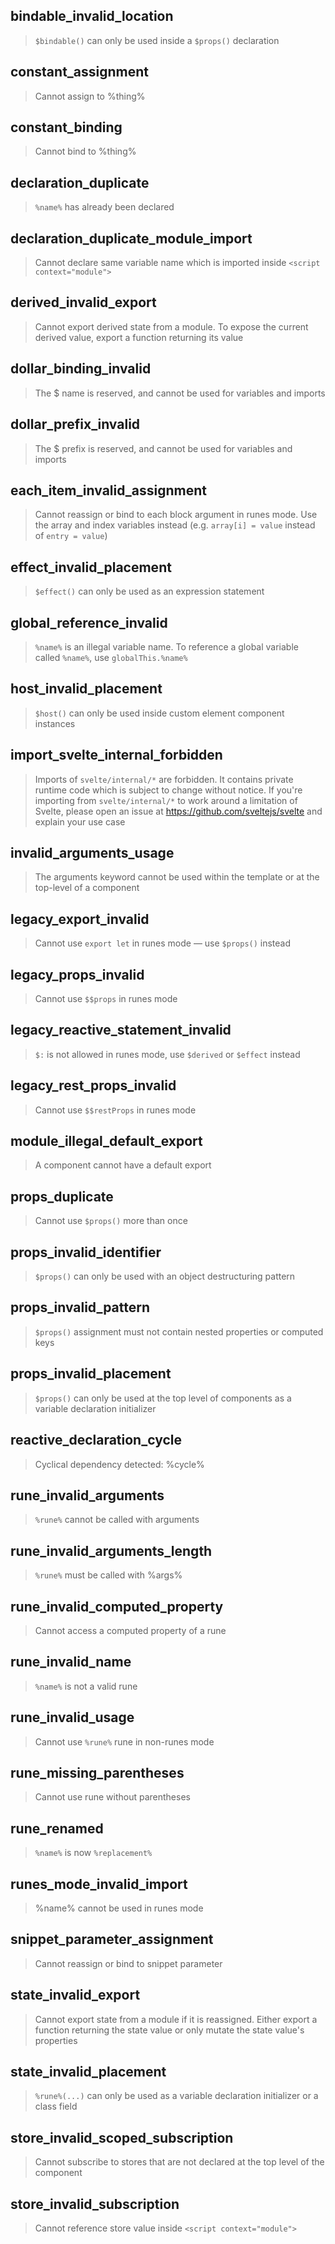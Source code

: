 ## bindable_invalid_location

> `$bindable()` can only be used inside a `$props()` declaration

## constant_assignment

> Cannot assign to %thing%

## constant_binding

> Cannot bind to %thing%

## declaration_duplicate

> `%name%` has already been declared

## declaration_duplicate_module_import

> Cannot declare same variable name which is imported inside `<script context="module">`

## derived_invalid_export

> Cannot export derived state from a module. To expose the current derived value, export a function returning its value

## dollar_binding_invalid

> The $ name is reserved, and cannot be used for variables and imports

## dollar_prefix_invalid

> The $ prefix is reserved, and cannot be used for variables and imports

## each_item_invalid_assignment

> Cannot reassign or bind to each block argument in runes mode. Use the array and index variables instead (e.g. `array[i] = value` instead of `entry = value`)

## effect_invalid_placement

> `$effect()` can only be used as an expression statement

## global_reference_invalid

> `%name%` is an illegal variable name. To reference a global variable called `%name%`, use `globalThis.%name%`

## host_invalid_placement

> `$host()` can only be used inside custom element component instances

## import_svelte_internal_forbidden

> Imports of `svelte/internal/*` are forbidden. It contains private runtime code which is subject to change without notice. If you're importing from `svelte/internal/*` to work around a limitation of Svelte, please open an issue at https://github.com/sveltejs/svelte and explain your use case

## invalid_arguments_usage

> The arguments keyword cannot be used within the template or at the top-level of a component

## legacy_export_invalid

> Cannot use `export let` in runes mode — use `$props()` instead

## legacy_props_invalid

> Cannot use `$$props` in runes mode

## legacy_reactive_statement_invalid

> `$:` is not allowed in runes mode, use `$derived` or `$effect` instead

## legacy_rest_props_invalid

> Cannot use `$$restProps` in runes mode

## module_illegal_default_export

> A component cannot have a default export

## props_duplicate

> Cannot use `$props()` more than once

## props_invalid_identifier

> `$props()` can only be used with an object destructuring pattern

## props_invalid_pattern

> `$props()` assignment must not contain nested properties or computed keys

## props_invalid_placement

> `$props()` can only be used at the top level of components as a variable declaration initializer

## reactive_declaration_cycle

> Cyclical dependency detected: %cycle%

## rune_invalid_arguments

> `%rune%` cannot be called with arguments

## rune_invalid_arguments_length

> `%rune%` must be called with %args%

## rune_invalid_computed_property

> Cannot access a computed property of a rune

## rune_invalid_name

> `%name%` is not a valid rune

## rune_invalid_usage

> Cannot use `%rune%` rune in non-runes mode

## rune_missing_parentheses

> Cannot use rune without parentheses

## rune_renamed

> `%name%` is now `%replacement%`

## runes_mode_invalid_import

> %name% cannot be used in runes mode

## snippet_parameter_assignment

> Cannot reassign or bind to snippet parameter

## state_invalid_export

> Cannot export state from a module if it is reassigned. Either export a function returning the state value or only mutate the state value's properties

## state_invalid_placement

> `%rune%(...)` can only be used as a variable declaration initializer or a class field

## store_invalid_scoped_subscription

> Cannot subscribe to stores that are not declared at the top level of the component

## store_invalid_subscription

> Cannot reference store value inside `<script context="module">`
